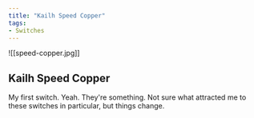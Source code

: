 ```yaml
---
title: "Kailh Speed Copper"
tags:
- Switches
---
```


![[speed-copper.jpg]]

## Kailh Speed Copper

My first switch. Yeah. They're something. Not sure what attracted me to these switches in particular, but things change.
